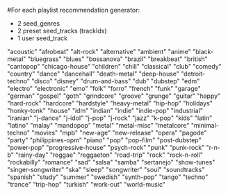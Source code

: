 #For each playlist recommendation generator:
- 2 seed_genres
- 2 preset seed_tracks (trackIds)
- 1 user seed_track

"acoustic"
"afrobeat"
"alt-rock"
"alternative"
"ambient"
"anime"
"black-metal"
"bluegrass"
"blues"
"bossanova"
"brazil"
"breakbeat"
"british"
"cantopop"
"chicago-house"
"children"
"chill"
"classical"
"club"
"comedy"
"country"
"dance"
"dancehall"
"death-metal"
"deep-house"
"detroit-techno"
"disco"
"disney"
"drum-and-bass"
"dub"
"dubstep"
"edm"
"electro"
"electronic"
"emo"
"folk"
"forro"
"french"
"funk"
"garage"
"german"
"gospel"
"goth"
"grindcore"
"groove"
"grunge"
"guitar"
"happy"
"hard-rock"
"hardcore"
"hardstyle"
"heavy-metal"
"hip-hop"
"holidays"
"honky-tonk"
"house"
"idm"
"indian"
"indie"
"indie-pop"
"industrial"
"iranian"
"j-dance"
"j-idol"
"j-pop"
"j-rock"
"jazz"
"k-pop"
"kids"
"latin"
"latino"
"malay"
"mandopop"
"metal"
"metal-misc"
"metalcore"
"minimal-techno"
"movies"
"mpb"
"new-age"
"new-release"
"opera"
"pagode"
"party"
"philippines-opm"
"piano"
"pop"
"pop-film"
"post-dubstep"
"power-pop"
"progressive-house"
"psych-rock"
"punk"
"punk-rock"
"r-n-b"
"rainy-day"
"reggae"
"reggaeton"
"road-trip"
"rock"
"rock-n-roll"
"rockabilly"
"romance"
"sad"
"salsa"
"samba"
"sertanejo"
"show-tunes"
"singer-songwriter"
"ska"
"sleep"
"songwriter"
"soul"
"soundtracks"
"spanish"
"study"
"summer"
"swedish"
"synth-pop"
"tango"
"techno"
"trance"
"trip-hop"
"turkish"
"work-out"
"world-music"